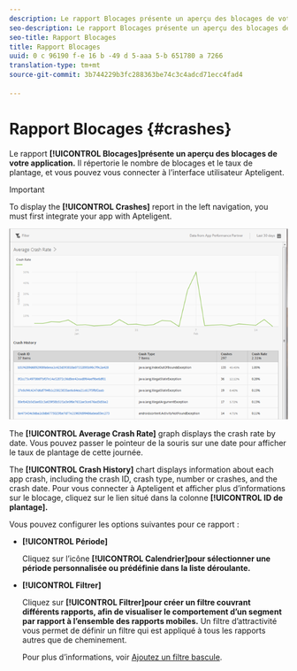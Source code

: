 ```yaml
---
description: Le rapport Blocages présente un aperçu des blocages de votre application. Il répertorie le nombre de blocages et le taux de plantage, et vous pouvez vous connecter à l’interface utilisateur Apteligent.
seo-description: Le rapport Blocages présente un aperçu des blocages de votre application. Il répertorie le nombre de blocages et le taux de plantage, et vous pouvez vous connecter à l’interface utilisateur Apteligent.
seo-title: Rapport Blocages
title: Rapport Blocages
uuid: 0 c 96190 f-e 16 b -49 d 5-aaa 5-b 651780 a 7266
translation-type: tm+mt
source-git-commit: 3b744229b3fc288363be74c3c4adcd71ecc4fad4

---
```



# Rapport Blocages {#crashes}

Le rapport **[!UICONTROL Blocages]présente un aperçu des blocages de votre application.** Il répertorie le nombre de blocages et le taux de plantage, et vous pouvez vous connecter à l’interface utilisateur Apteligent.

>[!IMPORTANT]
>
>To display the **[!UICONTROL Crashes]** report in the left navigation, you must first integrate your app with Apteligent.

![blocages](assets/crashes.png)

The **[!UICONTROL Average Crash Rate]** graph displays the crash rate by date. Vous pouvez passer le pointeur de la souris sur une date pour afficher le taux de plantage de cette journée.

The **[!UICONTROL Crash History]** chart displays information about each app crash, including the crash ID, crash type, number or crashes, and the crash date. Pour vous connecter à Apteligent et afficher plus d’informations sur le blocage, cliquez sur le lien situé dans la colonne **[!UICONTROL ID de plantage].**

Vous pouvez configurer les options suivantes pour ce rapport :

* **[!UICONTROL Période]**

   Cliquez sur l’icône **[!UICONTROL Calendrier]pour sélectionner une période personnalisée ou prédéfinie dans la liste déroulante.**

* **[!UICONTROL Filtrer]**

   Cliquez sur **[!UICONTROL Filtrer]pour créer un filtre couvrant différents rapports, afin de visualiser le comportement d’un segment par rapport à l’ensemble des rapports mobiles.** Un filtre d’attractivité vous permet de définir un filtre qui est appliqué à tous les rapports autres que de cheminement.

   Pour plus d’informations, voir [Ajoutez un filtre bascule](/help/using/usage/reports-customize/t-sticky-filter.md).